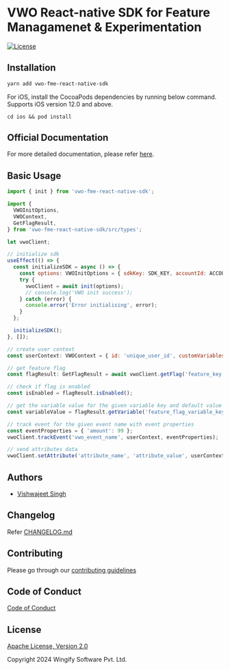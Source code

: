 # VWO React-native SDK for Feature Managamenet & Experimentation

[![License](https://img.shields.io/badge/License-Apache%202.0-blue.svg)](http://www.apache.org/licenses/LICENSE-2.0)

## Installation

```bash
yarn add vwo-fme-react-native-sdk
```

For iOS, install the CocoaPods dependencies by running below command. Supports iOS version 12.0 and above.

`cd ios && pod install`

## Official Documentation

For more detailed documentation, please refer [here](https://developers.vwo.com/v2/docs/fme-flutter-install).

## Basic Usage

```javascript
import { init } from 'vwo-fme-react-native-sdk';

import {
  VWOInitOptions,
  VWOContext,
  GetFlagResult,
} from 'vwo-fme-react-native-sdk/src/types';

let vwoClient;

// initialize sdk
useEffect(() => {
  const initializeSDK = async () => {
    const options: VWOInitOptions = { sdkKey: SDK_KEY, accountId: ACCOUNT_ID };
    try {
      vwoClient = await init(options);
      // console.log('VWO init success');
    } catch (error) {
      console.error('Error initialising', error);
    }
  };

  initializeSDK();
}, []);

// create user context
const userContext: VWOContext = { id: 'unique_user_id', customVariables: {key_1: 0, key_2: 1} };

// get feature flag
const flagResult: GetFlagResult = await vwoClient.getFlag('feature_key', userContext);

// check if flag is enabled
const isEnabled = flagResult.isEnabled();

// get the variable value for the given variable key and default value
const variableValue = flagResult.getVariable('feature_flag_variable_key', 'default_value');

// track event for the given event name with event properties
const eventProperties = { 'amount': 99 };
vwoClient.trackEvent('vwo_event_name', userContext, eventProperties);

// send attributes data
vwoClient.setAttribute('attribute_name', 'attribute_value', userContext);
```

## Authors

* [Vishwajeet Singh](https://github.com/vishwajeet-wingify)

## Changelog

Refer [CHANGELOG.md](https://github.com/wingify/vwo-fme-react-native-sdk/blob/master/CHANGELOG.md)

## Contributing

Please go through our [contributing guidelines](https://github.com/wingify/vwo-fme-react-native-sdk/blob/master/CONTRIBUTING.md)

## Code of Conduct

[Code of Conduct](https://github.com/wingify/vwo-fme-react-native-sdk/blob/master/CODE_OF_CONDUCT.md)

## License

[Apache License, Version 2.0](https://github.com/wingify/vwo-fme-react-native-sdk/blob/master/LICENSE)

Copyright 2024 Wingify Software Pvt. Ltd.
